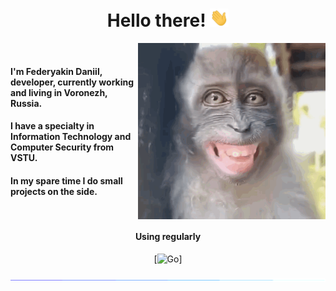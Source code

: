 <h1 align="center">Hello there! <img width="30" src="/madia/wave.gif"></h1>

<div class='about-me'>
    <img src="/madia/laughing-monkey (1).gif?raw=true" align='right' width="300">&nbsp;
    <h4>I'm Federyakin Daniil, developer, currently working and living in Voronezh, Russia.</h4>
    <h4>I have a specialty in Information Technology and Computer Security from VSTU.</h4>
    <h4>In my spare time I do small projects on the side.</h4>
</div>

<br>

<div align="center">

<h4>Using regularly</h4>

[![Go]]


<img src="/madia/glowing_line.gif?raw=true">


<!--LINKS-->
<!--https://simpleicons.org <- icons from here-->
[Go]: https://img.shields.io/badge/go-00ADD8?style=for-the-badge&logo=go&logoColor=white
[Go-url]: https://go.dev

